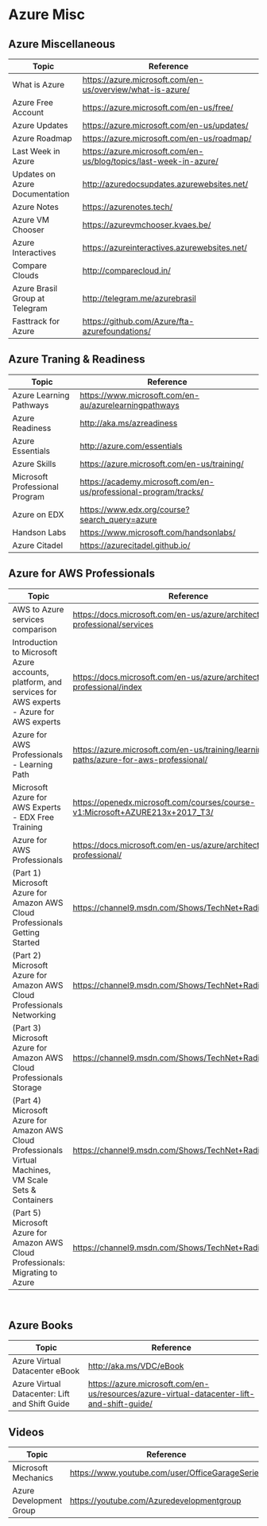 
# Azure Misc

## Azure Miscellaneous

| Topic | Reference |
| --- | --- |
|What is Azure|https://azure.microsoft.com/en-us/overview/what-is-azure/|
|Azure Free Account|https://azure.microsoft.com/en-us/free/|
|Azure Updates|https://azure.microsoft.com/en-us/updates/|
|Azure Roadmap|https://azure.microsoft.com/en-us/roadmap/|
|Last Week in Azure|https://azure.microsoft.com/en-us/blog/topics/last-week-in-azure/|
|Updates on Azure Documentation|http://azuredocsupdates.azurewebsites.net/|
|Azure Notes|https://azurenotes.tech/|
|Azure VM Chooser|https://azurevmchooser.kvaes.be/|
|Azure Interactives|https://azureinteractives.azurewebsites.net/|
|Compare Clouds|http://comparecloud.in/|
|Azure Brasil Group at Telegram|http://telegram.me/azurebrasil|
|Fasttrack for Azure| https://github.com/Azure/fta-azurefoundations/|

## Azure Traning & Readiness

| Topic | Reference |
| --- | --- |
|Azure Learning Pathways|https://www.microsoft.com/en-au/azurelearningpathways|
|Azure Readiness|	http://aka.ms/azreadiness
|Azure Essentials|	http://azure.com/essentials 
|Azure Skills|	https://azure.microsoft.com/en-us/training/
|Microsoft Professional Program|	https://academy.microsoft.com/en-us/professional-program/tracks/
|Azure on EDX|https://www.edx.org/course?search_query=azure 
|Handson Labs|https://www.microsoft.com/handsonlabs/|
|Azure Citadel|https://azurecitadel.github.io/|

## Azure for AWS Professionals
| Topic | Reference |
| --- | --- |
|AWS to Azure services comparison|	https://docs.microsoft.com/en-us/azure/architecture/aws-professional/services |
|Introduction to Microsoft Azure accounts, platform, and services for AWS experts - Azure for AWS experts|	https://docs.microsoft.com/en-us/azure/architecture/aws-professional/index|
|Azure for AWS Professionals - Learning Path| https://azure.microsoft.com/en-us/training/learning-paths/azure-for-aws-professional/|
| Microsoft Azure for AWS Experts - EDX Free Training|	https://openedx.microsoft.com/courses/course-v1:Microsoft+AZURE213x+2017_T3/|
|Azure for AWS Professionals|	https://docs.microsoft.com/en-us/azure/architecture/aws-professional/ |
|(Part 1) Microsoft Azure for Amazon AWS Cloud Professionals	Getting Started|https://channel9.msdn.com/Shows/TechNet+Radio/TNR1667|
|(Part 2) Microsoft Azure for Amazon AWS Cloud Professionals	Networking|https://channel9.msdn.com/Shows/TechNet+Radio/TNR1668|
|(Part 3) Microsoft Azure for Amazon AWS Cloud Professionals	Storage|https://channel9.msdn.com/Shows/TechNet+Radio/TNR1669|
|(Part 4) Microsoft Azure for Amazon AWS Cloud Professionals	Virtual Machines, VM Scale Sets & Containers|https://channel9.msdn.com/Shows/TechNet+Radio/TNR1670|
|(Part 5) Microsoft Azure for Amazon AWS Cloud Professionals:	Migrating to Azure|https://channel9.msdn.com/Shows/TechNet+Radio/TNR1671|
	 
## Azure Books

| Topic | Reference |
| --- | --- |
| Azure Virtual Datacenter eBook| http://aka.ms/VDC/eBook|
| Azure Virtual Datacenter: Lift and Shift Guide| https://azure.microsoft.com/en-us/resources/azure-virtual-datacenter-lift-and-shift-guide/|

## Videos

| Topic | Reference |
| --- | --- |
|Microsoft Mechanics | https://www.youtube.com/user/OfficeGarageSeries|
|Azure Development Group| https://youtube.com/Azuredevelopmentgroup|








